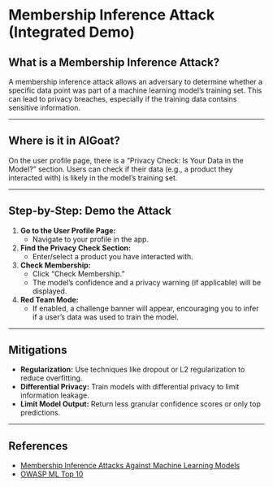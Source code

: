 # Membership Inference Attack (Integrated Demo)

## What is a Membership Inference Attack?
A membership inference attack allows an adversary to determine whether a specific data point was part of a machine learning model’s training set. This can lead to privacy breaches, especially if the training data contains sensitive information.

---

## Where is it in AIGoat?
On the user profile page, there is a “Privacy Check: Is Your Data in the Model?” section. Users can check if their data (e.g., a product they interacted with) is likely in the model’s training set.

---

## Step-by-Step: Demo the Attack
1. **Go to the User Profile Page:**
   - Navigate to your profile in the app.
2. **Find the Privacy Check Section:**
   - Enter/select a product you have interacted with.
3. **Check Membership:**
   - Click “Check Membership.”
   - The model’s confidence and a privacy warning (if applicable) will be displayed.
4. **Red Team Mode:**
   - If enabled, a challenge banner will appear, encouraging you to infer if a user’s data was used to train the model.

---

## Mitigations
- **Regularization:** Use techniques like dropout or L2 regularization to reduce overfitting.
- **Differential Privacy:** Train models with differential privacy to limit information leakage.
- **Limit Model Output:** Return less granular confidence scores or only top predictions.

---

## References
- [Membership Inference Attacks Against Machine Learning Models](https://arxiv.org/abs/1610.05820)
- [OWASP ML Top 10](https://owasp.org/www-project-machine-learning-security-top-10/) 